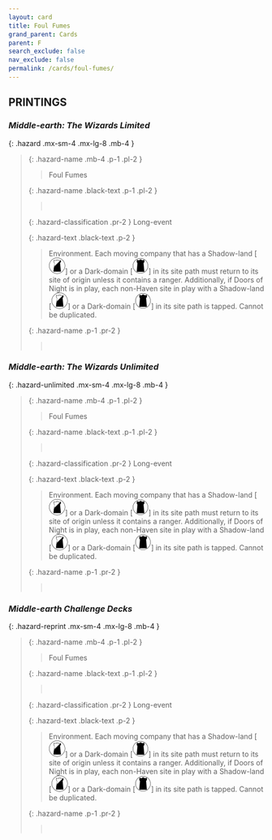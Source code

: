 ```yaml
---
layout: card
title: Foul Fumes
grand_parent: Cards
parent: F
search_exclude: false
nav_exclude: false
permalink: /cards/foul-fumes/
---
```


## PRINTINGS


### _Middle-earth: The Wizards Limited_

{: .hazard .mx-sm-4 .mx-lg-8 .mb-4 }
> {: .hazard-name .mb-4 .p-1 .pl-2 }
> > <div class="hazard-mp"></div>
> > <div class="card-name">Foul Fumes</div>
>
> {: .hazard-name .black-text .p-1 .pl-2 }
> > &nbsp;
>
> {: .hazard-classification .pr-2 }
> Long-event
>
> {: .hazard-text .black-text .p-2 }
> > Environment. Each moving company that has a Shadow-land \[![](/assets/images/shadow-land.svg)] or a Dark-domain \[![](/assets/images/dark-domain.svg)] in its site path must return to its site of origin unless it contains a ranger. Additionally, if Doors of Night is in play, each non-Haven site in play with a Shadow-land \[![](/assets/images/shadow-land.svg)] or a Dark-domain \[![](/assets/images/dark-domain.svg)] in its site path is tapped. Cannot be duplicated. 
>
> {: .hazard-name .p-1 .pr-2 }
> > <div class="card-shield"></div>
> > <div class="card-corruption">&nbsp;</div>

### _Middle-earth: The Wizards Unlimited_

{: .hazard-unlimited .mx-sm-4 .mx-lg-8 .mb-4 }
> {: .hazard-name .mb-4 .p-1 .pl-2 }
> > <div class="hazard-mp"></div>
> > <div class="card-name">Foul Fumes</div>
>
> {: .hazard-name .black-text .p-1 .pl-2 }
> > &nbsp;
>
> {: .hazard-classification .pr-2 }
> Long-event
>
> {: .hazard-text .black-text .p-2 }
> > Environment. Each moving company that has a Shadow-land \[![](/assets/images/shadow-land.svg)] or a Dark-domain \[![](/assets/images/dark-domain.svg)] in its site path must return to its site of origin unless it contains a ranger. Additionally, if Doors of Night is in play, each non-Haven site in play with a Shadow-land \[![](/assets/images/shadow-land.svg)] or a Dark-domain \[![](/assets/images/dark-domain.svg)] in its site path is tapped. Cannot be duplicated. 
>
> {: .hazard-name .p-1 .pr-2 }
> > <div class="card-shield"></div>
> > <div class="card-corruption-white">&nbsp;</div>

### _Middle-earth Challenge Decks_

{: .hazard-reprint .mx-sm-4 .mx-lg-8 .mb-4 }
> {: .hazard-name .mb-4 .p-1 .pl-2 }
> > <div class="hazard-mp"></div>
> > <div class="card-name">Foul Fumes</div>
>
> {: .hazard-name .black-text .p-1 .pl-2 }
> > &nbsp;
>
> {: .hazard-classification .pr-2 }
> Long-event
>
> {: .hazard-text .black-text .p-2 }
> > Environment. Each moving company that has a Shadow-land \[![](/assets/images/shadow-land.svg)] or a Dark-domain \[![](/assets/images/dark-domain.svg)] in its site path must return to its site of origin unless it contains a ranger. Additionally, if Doors of Night is in play, each non-Haven site in play with a Shadow-land \[![](/assets/images/shadow-land.svg)] or a Dark-domain \[![](/assets/images/dark-domain.svg)] in its site path is tapped. Cannot be duplicated. 
>
> {: .hazard-name .p-1 .pr-2 }
> > <div class="card-shield"></div>
> > <div class="card-corruption-white">&nbsp;</div>
